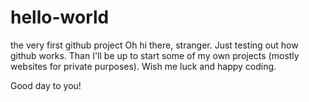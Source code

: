 # hello-world
the very first github project
Oh hi there, stranger.
Just testing out how github works.
Than I'll be up to start some of my own projects (mostly websites for private purposes).
Wish me luck and happy coding.

Good day to you!
